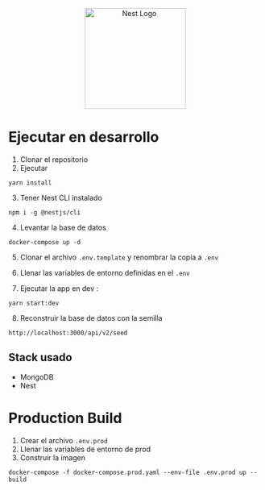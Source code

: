 <p align="center">
  <a href="http://nestjs.com/" target="blank"><img src="https://nestjs.com/img/logo-small.svg" width="200" alt="Nest Logo" /></a>
</p>

# Ejecutar en desarrollo

1. Clonar el repositorio
2. Ejecutar
```
yarn install
``````
3. Tener Nest CLI instalado
```
npm i -g @nestjs/cli
``````

4. Levantar la base de datos
```
docker-compose up -d
```

5. Clonar el archivo ```.env.template``` y renombrar la copia a ```.env```

6. Llenar las variables de entorno definidas en el ```.env```

7. Ejecutar la app en dev :
```
yarn start:dev
```

8. Reconstruir la base de datos con la semilla
```
http://localhost:3000/api/v2/seed
```


## Stack usado
* MongoDB
* Nest

# Production Build
1. Crear el archivo ```.env.prod```
2. Llenar las variables de entorno de prod
3. Construir la imagen
```
docker-compose -f docker-compose.prod.yaml --env-file .env.prod up --build
```
